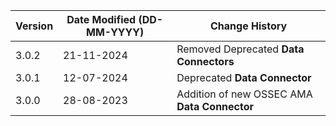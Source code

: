 | **Version** | **Date Modified (DD-MM-YYYY)** | **Change History**                                                 |
|-------------|--------------------------------|--------------------------------------------------------------------|
| 3.0.2       | 21-11-2024                     | Removed Deprecated **Data Connectors**                             |
| 3.0.1 	  | 12-07-2024 					   | Deprecated **Data Connector** 										|
| 3.0.0       | 28-08-2023                     | Addition of new OSSEC AMA **Data Connector**                    	|

